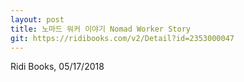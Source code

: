 ```yaml
---
layout: post
title: 노마드 워커 이야기 Nomad Worker Story
git: https://ridibooks.com/v2/Detail?id=2353000047
---
```

Ridi Books, 05/17/2018
